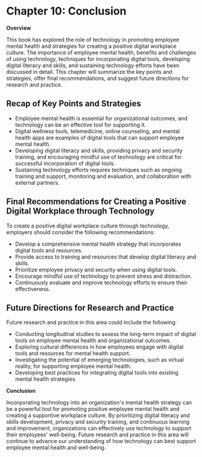 Chapter 10: Conclusion
======================

**Overview**

This book has explored the role of technology in promoting employee mental health and strategies for creating a positive digital workplace culture. The importance of employee mental health, benefits and challenges of using technology, techniques for incorporating digital tools, developing digital literacy and skills, and sustaining technology efforts have been discussed in detail. This chapter will summarize the key points and strategies, offer final recommendations, and suggest future directions for research and practice.

Recap of Key Points and Strategies
----------------------------------

* Employee mental health is essential for organizational outcomes, and technology can be an effective tool for supporting it.
* Digital wellness tools, telemedicine, online counseling, and mental health apps are examples of digital tools that can support employee mental health.
* Developing digital literacy and skills, providing privacy and security training, and encouraging mindful use of technology are critical for successful incorporation of digital tools.
* Sustaining technology efforts requires techniques such as ongoing training and support, monitoring and evaluation, and collaboration with external partners.

Final Recommendations for Creating a Positive Digital Workplace through Technology
----------------------------------------------------------------------------------

To create a positive digital workplace culture through technology, employers should consider the following recommendations:

* Develop a comprehensive mental health strategy that incorporates digital tools and resources.
* Provide access to training and resources that develop digital literacy and skills.
* Prioritize employee privacy and security when using digital tools.
* Encourage mindful use of technology to prevent stress and distraction.
* Continuously evaluate and improve technology efforts to ensure their effectiveness.

Future Directions for Research and Practice
-------------------------------------------

Future research and practice in this area could include the following:

* Conducting longitudinal studies to assess the long-term impact of digital tools on employee mental health and organizational outcomes.
* Exploring cultural differences in how employees engage with digital tools and resources for mental health support.
* Investigating the potential of emerging technologies, such as virtual reality, for supporting employee mental health.
* Developing best practices for integrating digital tools into existing mental health strategies.

**Conclusion**

Incorporating technology into an organization's mental health strategy can be a powerful tool for promoting positive employee mental health and creating a supportive workplace culture. By prioritizing digital literacy and skills development, privacy and security training, and continuous learning and improvement, organizations can effectively use technology to support their employees' well-being. Future research and practice in this area will continue to advance our understanding of how technology can best support employee mental health and well-being.
